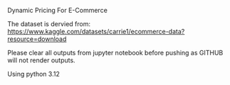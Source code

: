 Dynamic Pricing For E-Commerce

The dataset is dervied from:  https://www.kaggle.com/datasets/carrie1/ecommerce-data?resource=download

Please clear all outputs from jupyter notebook before pushing as GITHUB will not render outputs.

Using python 3.12
